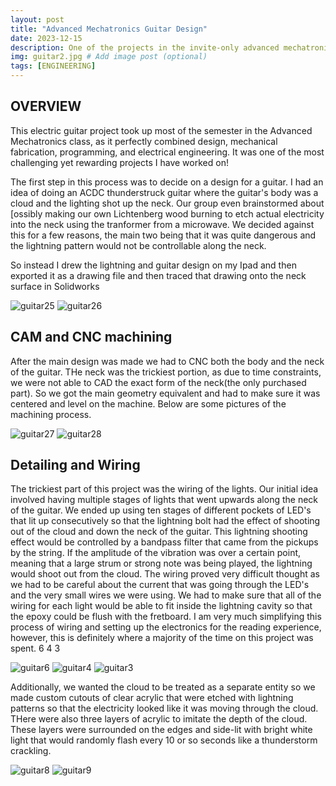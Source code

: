 ```yaml
---
layout: post
title: "Advanced Mechatronics Guitar Design"
date: 2023-12-15
description: One of the projects in the invite-only advanced mechatronics class I was a part of was to design, CNC, wire up, and make a custom sound effects pedal for a homemade electric guitar. # Add post description (optional)
img: guitar2.jpg # Add image post (optional)
tags: [ENGINEERING] 
---
```


## OVERVIEW

This electric guitar project took up most of the semester in the Advanced Mechatronics class, as it perfectly combined design, mechanical fabrication, programming, and electrical engineering. It was one of the most challenging yet rewarding projects I have worked on!

The first step in this process was to decide on a design for a guitar. I had an idea of doing an ACDC thunderstruck guitar where the guitar's body was a cloud and the lighting shot up the neck. Our group even brainstormed about [ossibly making our own Lichtenberg wood burning to etch actual electricity into the neck using the tranformer from a microwave. We decided against this for a few reasons, the main two being that it was quite dangerous and the lightning pattern would not be controllable along the neck.

So instead I drew the lightning and guitar design on my Ipad and then exported it as a drawing file and then traced that drawing onto the neck surface in Solidworks 


![guitar25](http://natgrrl.github.io/assets/img/guitar25.png) 
![guitar26](http://natgrrl.github.io/assets/img/guitar26.png)


## CAM and CNC machining

After the main design was made we had to CNC both the body and the neck of the guitar. THe neck was the trickiest portion, as due to time constraints, we were not able to CAD the exact form of the neck(the only purchased part). So we got the main geometry equivalent and had to make sure it was centered and level on the machine. Below are some pictures of the machining process.


![guitar27](http://natgrrl.github.io/assets/img/guitar27.png) 
![guitar28](http://natgrrl.github.io/assets/img/guitar28.png)

## Detailing and Wiring

The trickiest part of this project was the wiring of the lights. Our initial idea involved having multiple stages of lights that went upwards along the neck of the guitar. We ended up using ten stages of different pockets of LED's that lit up consecutively so that the lightning bolt had the effect of shooting out of the cloud and down the neck of the guitar. This lightning shooting effect would be controlled by a bandpass filter that came from the pickups by the string. If the amplitude of the vibration was over a certain point, meaning that a large strum or strong note was being played, the lightning would shoot out from the cloud. The wiring proved very difficult thought as we had to be careful about the current that was going through the LED's and the very small wires we were using. We had to make sure that all of the wiring for each light would be able to fit inside the lightning cavity so that the epoxy could be flush with the fretboard. I am very much simplifying this process of wiring and setting up the electronics for the reading experience, however, this is definitely where a majority of the time on this project was spent. 6 4 3 

![guitar6](http://natgrrl.github.io/assets/img/guitar6.jpg) 
![guitar4](http://natgrrl.github.io/assets/img/guitar4.jpg)
![guitar3](http://natgrrl.github.io/assets/img/guitar3.jpg)

Additionally, we wanted the cloud to be treated as a separate entity so we made custom cutouts of clear acrylic that were etched with lightning patterns so that the electricity looked like it was moving through the cloud. THere were also three layers of acrylic to imitate the depth of the cloud. These layers were surrounded on the edges and side-lit with bright white light that would randomly flash every 10 or so seconds like a thunderstorm crackling.

![guitar8](http://natgrrl.github.io/assets/img/guitar8.jpg)
![guitar9](http://natgrrl.github.io/assets/img/guitar9.jpg)
